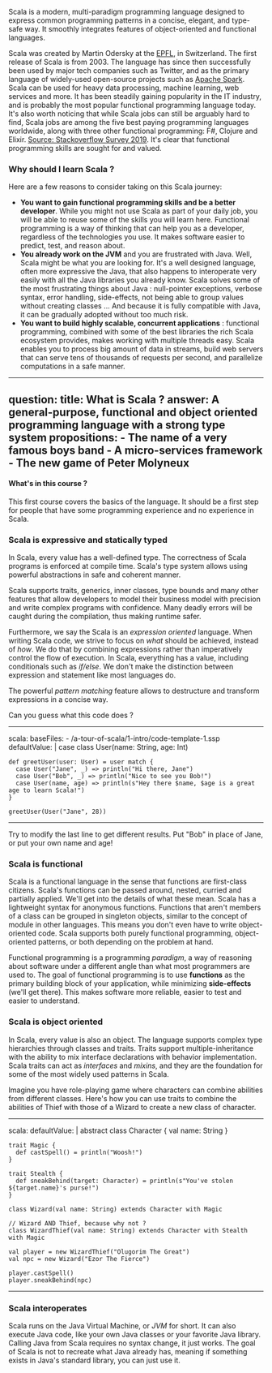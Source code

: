 Scala is a modern, multi-paradigm programming language designed to express common programming patterns in a concise, elegant, and type-safe way. It smoothly integrates features of object-oriented and functional languages.

Scala was created by Martin Odersky at the [EPFL](https://www.epfl.ch/en/), in Switzerland. The first release of Scala is from 2003.
The language has since then successfully been used by major tech companies such as Twitter, and as the primary language of
widely-used open-source projects such as [Apache Spark](https://spark.apache.org/). Scala can be used for heavy 
data processing, machine learning, web services and more. It has been steadily gaining popularity in the IT industry, 
and is probably the most popular functional programming language today.
It's also worth noticing that while Scala jobs can still be arguably hard to find, Scala jobs are among the five
best paying programming languages worldwide, along with three other functional programming: F#, Clojure and Elixir.
[Source: Stackoverflow Survey 2019](https://insights.stackoverflow.com/survey/2019). It's clear that functional programming skills are sought for and valued.

### Why should I learn Scala ?

Here are a few reasons to consider taking on this Scala journey:

- **You want to gain functional programming skills and be a better developer**. While you might not use Scala as part of your daily
job, you will be able to reuse some of the skills you will learn here. Functional programming is a way of thinking that can help you
as a developer, regardless of the technologies you use. It makes software easier to predict, test, and reason about.
- **You already work on the JVM** and you are frustrated with Java. Well, Scala might be what you are looking for. It's a well designed
language, often more expressive the Java, that also happens to interoperate very easily with all the Java libraries you already know.
Scala solves some of the most frustrating things about Java : null-pointer exceptions, verbose syntax, error handling, side-effects, not being able
to group values without creating classes ... And because it is fully compatible with Java, it can be gradually adopted without too much risk.
- **You want to build highly scalable, concurrent applications** : functional programming, combined with some of the best libraries the
rich Scala ecosystem provides, makes working with multiple threads easy. Scala enables you to process big amount of data in streams, build web
servers that can serve tens of thousands of requests per second, and parallelize computations in a safe manner.

----
question:
  title: What is Scala ?
  answer: A general-purpose, functional and object oriented programming language with a strong type system
  propositions:
    - The name of a very famous boys band
    - A micro-services framework
    - The new game of Peter Molyneux
----

#### What's in this course ?

This first course covers the basics of the language. It should be a first step for people that have some programming
experience and no experience in Scala.

### Scala is expressive and statically typed

In Scala, every value has a well-defined type. The correctness of Scala programs is
enforced at compile time. Scala's type system allows using powerful abstractions in safe and coherent manner. 

Scala supports traits, generics, inner classes, type bounds and many other features that allow developers
to model their business model with precision and write complex programs with confidence. Many deadly
errors will be caught during the compilation, thus making runtime safer.

Furthermore, we say the Scala is an *expression oriented* language. When writing Scala code, we strive
to focus on *what* should be achieved, instead of *how*. We do that by combining expressions rather than
imperatively control the flow of execution. In Scala, everything has a value, including conditionals such
as *if/else*. We don't make the distinction between expression and statement like most languages do.

The powerful *pattern matching* feature allows to destructure and transform expressions in a concise way.

Can you guess what this code does ?

----
scala:
  baseFiles:
    - /a-tour-of-scala/1-intro/code-template-1.ssp
  defaultValue: |
    case class User(name: String, age: Int)

    def greetUser(user: User) = user match {
      case User("Jane", _) => println("Hi there, Jane")
      case User("Bob", _) => println("Nice to see you Bob!")
      case User(name, age) => println(s"Hey there $name, $age is a great age to learn Scala!")
    }
  
    greetUser(User("Jane", 28))
----

Try to modify the last line to get different results. Put "Bob" in place of Jane, or put your own
name and age!

### Scala is functional

Scala is a functional language in the sense that functions are first-class citizens. Scala's functions
can be passed around, nested, curried and partially applied. We'll get into the details of what these mean. 
Scala has a lightweight syntax for anonymous functions. Functions that aren't members of a class can be grouped
in singleton objects, similar to the concept of module in other languages. This means you don't even have to write
object-oriented code. Scala supports both purely functional programming, object-oriented patterns, or both depending 
on the problem at hand.

Functional programming is a programming *paradigm*, a way of reasoning about software under a different angle than what
most programmers are used to. The goal of functional programming is to use **functions** as the primary building block of your
application, while minimizing **side-effects** (we'll get there). This makes software more reliable, easier to test and easier
to understand.

### Scala is object oriented

In Scala, every value is also an object. The language supports complex type hierarchies through classes and traits.
Traits support multiple-inheritance with the ability to mix interface declarations with behavior implementation.
Scala traits can act as *interfaces* and *mixins*, and they are the foundation for some of the most widely used patterns
in Scala.

Imagine you have role-playing game where characters can combine abilities from different classes. Here's how
you can use traits to combine the abilities of Thief with those of a Wizard to create a new class of character.

----
scala:
  defaultValue: |
    abstract class Character {
      val name: String
    }

    trait Magic {
      def castSpell() = println("Woosh!")
    }

    trait Stealth {
      def sneakBehind(target: Character) = println(s"You've stolen ${target.name}'s purse!")
    }

    class Wizard(val name: String) extends Character with Magic

    // Wizard AND Thief, because why not ?
    class WizardThief(val name: String) extends Character with Stealth with Magic

    val player = new WizardThief("Olugorim The Great")
    val npc = new Wizard("Ezor The Fierce")

    player.castSpell()
    player.sneakBehind(npc)
----


### Scala interoperates

Scala runs on the Java Virtual Machine, or *JVM* for short. It can also execute Java code, like your own Java classes or your favorite
Java library. Calling Java from Scala requires no syntax change, it just works. The goal of Scala is not to recreate what Java already
has, meaning if something exists in Java's standard library, you can just use it.